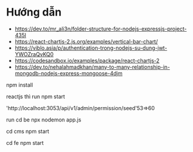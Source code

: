 # Hướng dẫn
- https://dev.to/mr_ali3n/folder-structure-for-nodejs-expressjs-project-435l
- https://react-chartjs-2.js.org/examples/vertical-bar-chart/
- https://viblo.asia/p/authentication-trong-nodejs-su-dung-jwt-YWOZraQvKQ0
- https://codesandbox.io/examples/package/react-chartjs-2
- https://dev.to/nehalahmadkhan/many-to-many-relationship-in-mongodb-nodejs-express-mongoose-4djm



npm install 

reactjs thì run npm start


'http://localhost:3053/api/v1/admin/permission/seed'53=>60


run 
cd be
npx nodemon app.js

cd cms
npm start

cd fe
npm start